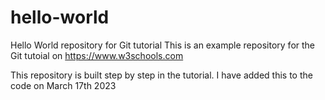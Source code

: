# hello-world
Hello World repository for Git tutorial
This is an example repository for the Git tutoial on https://www.w3schools.com

This repository is built step by step in the tutorial.
I have added this to the code on March 17th 2023
